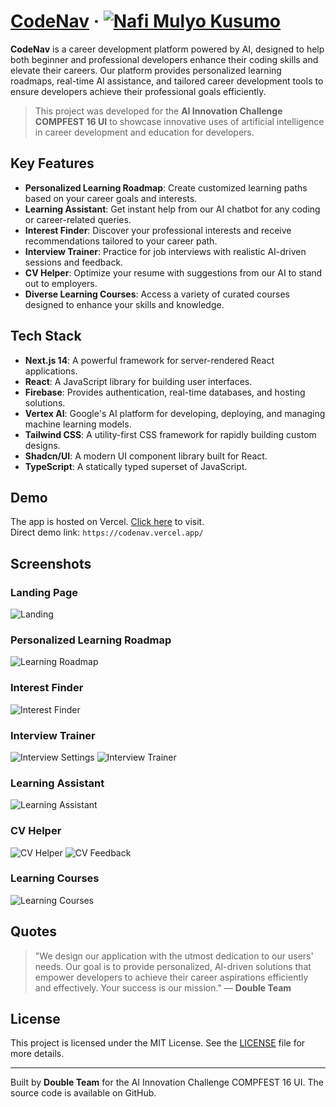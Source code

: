 # [CodeNav](https://) &middot; [![Nafi Mulyo Kusumo](https://img.shields.io/badge/Author-Nafi-%3C%3E)](https://linktr.ee/portofolionafi)

**CodeNav** is a career development platform powered by AI, designed to help both beginner and professional developers enhance their coding skills and elevate their careers. Our platform provides personalized learning roadmaps, real-time AI assistance, and tailored career development tools to ensure developers achieve their professional goals efficiently.

> This project was developed for the **AI Innovation Challenge COMPFEST 16 UI** to showcase innovative uses of artificial intelligence in career development and education for developers.

## Key Features

- **Personalized Learning Roadmap**: Create customized learning paths based on your career goals and interests.
- **Learning Assistant**: Get instant help from our AI chatbot for any coding or career-related queries.
- **Interest Finder**: Discover your professional interests and receive recommendations tailored to your career path.
- **Interview Trainer**: Practice for job interviews with realistic AI-driven sessions and feedback.
- **CV Helper**: Optimize your resume with suggestions from our AI to stand out to employers.
- **Diverse Learning Courses**: Access a variety of curated courses designed to enhance your skills and knowledge.

## Tech Stack

- **Next.js 14**: A powerful framework for server-rendered React applications.
- **React**: A JavaScript library for building user interfaces.
- **Firebase**: Provides authentication, real-time databases, and hosting solutions.
- **Vertex AI**: Google's AI platform for developing, deploying, and managing machine learning models.
- **Tailwind CSS**: A utility-first CSS framework for rapidly building custom designs.
- **Shadcn/UI**: A modern UI component library built for React.
- **TypeScript**: A statically typed superset of JavaScript.

## Demo

The app is hosted on Vercel. [Click here](https://codenav.vercel.app/) to visit.  
Direct demo link: `https://codenav.vercel.app/`

## Screenshots

### Landing Page

![Landing](/screenshots/landing.png)

### Personalized Learning Roadmap

![Learning Roadmap](/screenshots/roadmap-generator.png)

### Interest Finder

![Interest Finder](/screenshots/interest-finder.png)

### Interview Trainer

![Interview Settings](/screenshots/interview-intro.png)
![Interview Trainer](/screenshots/interview-review.png)

### Learning Assistant

![Learning Assistant](/screenshots/learning-assist.png)

### CV Helper

![CV Helper](/screenshots/cv-intro.png)
![CV Feedback](/screenshots/cv-feedback.png)

### Learning Courses

![Learning Courses](/screenshots/course.png)

## Quotes

> "We design our application with the utmost dedication to our users' needs. Our goal is to provide personalized, AI-driven solutions that empower developers to achieve their career aspirations efficiently and effectively. Your success is our mission." — **Double Team**


## License

This project is licensed under the MIT License. See the [LICENSE](LICENSE) file for more details.

---

Built by **Double Team** for the AI Innovation Challenge COMPFEST 16 UI. The source code is available on GitHub.
